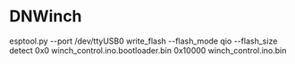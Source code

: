 # DNWinch
esptool.py --port /dev/ttyUSB0 write_flash --flash_mode qio --flash_size detect 0x0 winch_control.ino.bootloader.bin 0x10000 winch_control.ino.bin